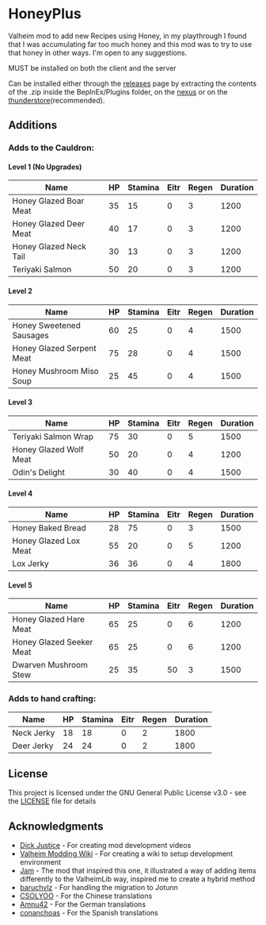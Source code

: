 # HoneyPlus  
Valheim mod to add new Recipes using Honey, in my playthrough I found that I was accumulating far too much honey and this mod was to try to use that honey in other ways. I'm open to any suggestions.  
  
MUST be installed on both the client and the server  
  
Can be installed either through the [releases](https://github.com/OhhLoz/HoneyPlus/releases) page by extracting the contents of the .zip inside the BepInEx/Plugins folder, on the [nexus](https://www.nexusmods.com/valheim/mods/2063) or on the [thunderstore](https://valheim.thunderstore.io/package/OhhLoz/HoneyPlus/)(recommended).  
  
## Additions
### Adds to the Cauldron:  

#### Level 1 (No Upgrades)

| Name  | HP | Stamina | Eitr | Regen | Duration
|---|---|---|---|---|---|
|Honey Glazed Boar Meat|35|15|0|3|1200
|Honey Glazed Deer Meat|40|17|0|3|1200
|Honey Glazed Neck Tail|30|13|0|3|1200
|Teriyaki Salmon|50|20|0|3|1200

#### Level 2  

| Name  | HP | Stamina | Eitr | Regen | Duration
|---|---|---|---|---|---|
|Honey Sweetened Sausages|60|25|0|4|1500
|Honey Glazed Serpent Meat|75|28|0|4|1500
|Honey Mushroom Miso Soup|25|45|0|4|1500

#### Level 3  

| Name  | HP | Stamina | Eitr | Regen | Duration
|---|---|---|---|---|---|
|Teriyaki Salmon Wrap|75|30|0|5|1500
|Honey Glazed Wolf Meat|50|20|0|4|1200
|Odin's Delight|30|40|0|4|1500

#### Level 4  

| Name  | HP | Stamina | Eitr | Regen | Duration
|---|---|---|---|---|---|
|Honey Baked Bread|28|75|0|3|1500
|Honey Glazed Lox Meat|55|20|0|5|1200
|Lox Jerky|36|36|0|4|1800

#### Level 5

| Name  | HP | Stamina | Eitr | Regen | Duration
|---|---|---|---|---|---|
|Honey Glazed Hare Meat|65|25|0|6|1200
|Honey Glazed Seeker Meat|65|25|0|6|1200
|Dwarven Mushroom Stew|25|35|50|3|1500
  
### Adds to hand crafting:  

| Name  | HP | Stamina | Eitr | Regen | Duration
|---|---|---|---|---|---|
|Neck Jerky|18|18|0|2|1800
|Deer Jerky|24|24|0|2|1800
  
## License  
  
This project is licensed under the GNU General Public License v3.0 - see the [LICENSE](https://github.com/OhhLoz/HoneyPlus/blob/master/LICENSE) file for details  
  
## Acknowledgments  
  
* [Dick Justice](https://www.youtube.com/channel/UCQmgRGWDJFXVYoin2UzUt7Q) - For creating mod development videos  
* [Valheim Modding Wiki](https://github.com/Valheim-Modding/Wiki/wiki) - For creating a wiki to setup development environment  
* [Jam](https://github.com/RandyKnapp/ValheimMods/tree/main/Jam) - The mod that inspired this one, it illustrated a way of adding items differently to the ValheimLib way, inspired me to create a hybrid method  
* [baruchvlz](https://github.com/baruchvlz) - For handling the migration to Jotunn  
* [CSOLYOO](https://github.com/CSOLYOO) - For the Chinese translations  
* [Amnu42](https://www.nexusmods.com/valheim/users/58442931) - For the German translations  
* [conanchoas](https://www.nexusmods.com/valheim/users/17911054) - For the Spanish translations  